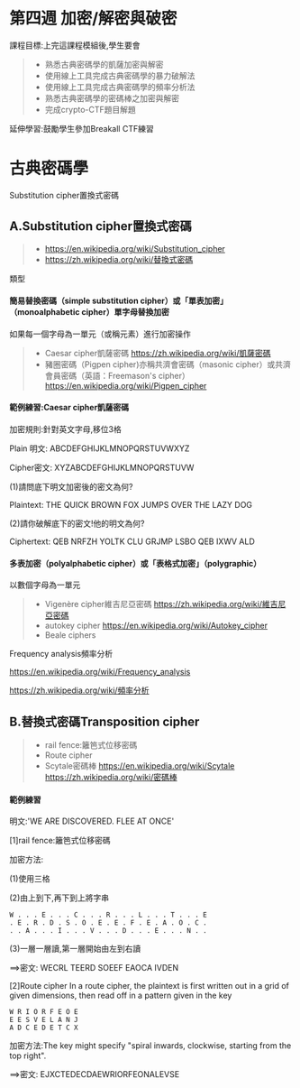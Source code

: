 # 第四週	加密/解密與破密

課程目標:上完這課程模組後,學生要會
>* 熟悉古典密碼學的凱薩加密與解密
>* 使用線上工具完成古典密碼學的暴力破解法
>* 使用線上工具完成古典密碼學的頻率分析法
>* 熟悉古典密碼學的密碼棒之加密與解密
>* 完成crypto-CTF題目解題

延伸學習:鼓勵學生參加Breakall CTF練習

# 古典密碼學

Substitution cipher置換式密碼

## A.Substitution cipher置換式密碼

>* https://en.wikipedia.org/wiki/Substitution_cipher
>* https://zh.wikipedia.org/wiki/替換式密碼

類型

#### 簡易替換密碼（simple substitution cipher）或「單表加密」（monoalphabetic cipher）單字母替換加密

如果每一個字母為一單元（或稱元素）進行加密操作

>* Caesar cipher凱薩密碼 https://zh.wikipedia.org/wiki/凱薩密碼
>* 豬圈密碼（Pigpen cipher)亦稱共濟會密碼（masonic cipher）或共濟會員密碼（英語：Freemason's cipher）
https://en.wikipedia.org/wiki/Pigpen_cipher

#### 範例練習:Caesar cipher凱薩密碼

加密規則:針對英文字母,移位3格

Plain 明文:   ABCDEFGHIJKLMNOPQRSTUVWXYZ

Cipher密文:   XYZABCDEFGHIJKLMNOPQRSTUVW

(1)請問底下明文加密後的密文為何?

Plaintext:  THE QUICK BROWN FOX JUMPS OVER THE LAZY DOG

(2)請你破解底下的密文!他的明文為何?

Ciphertext: QEB NRFZH YOLTK CLU GRJMP LSBO QEB IXWV ALD

#### 多表加密（polyalphabetic cipher）或「表格式加密」（polygraphic）
以數個字母為一單元

>* Vigenère cipher維吉尼亞密碼 https://zh.wikipedia.org/wiki/維吉尼亞密碼
>* autokey cipher https://en.wikipedia.org/wiki/Autokey_cipher
>* Beale ciphers


Frequency analysis頻率分析

https://en.wikipedia.org/wiki/Frequency_analysis

https://zh.wikipedia.org/wiki/頻率分析


## B.替換式密碼Transposition cipher

>* rail fence:籬笆式位移密碼
>* Route cipher
>* Scytale密碼棒 https://en.wikipedia.org/wiki/Scytale
https://zh.wikipedia.org/wiki/密碼棒

#### 範例練習

明文:'WE ARE DISCOVERED. FLEE AT ONCE'

[1]rail fence:籬笆式位移密碼

加密方法:

(1)使用三格

(2)由上到下,再下到上將字串
```
W . . . E . . . C . . . R . . . L . . . T . . . E
. E . R . D . S . O . E . E . F . E . A . O . C .
. . A . . . I . . . V . . . D . . . E . . . N . .
```
(3)一層一層讀,第一層開始由左到右讀

==>密文: WECRL TEERD SOEEF EAOCA IVDEN

[2]Route cipher
In a route cipher, the plaintext is first written out in a grid of given dimensions, 
then read off in a pattern given in the key
```
W R I O R F E O E 
E E S V E L A N J 
A D C E D E T C X 
```
加密方法:The key might specify "spiral inwards, clockwise, starting from the top right". 

==>密文: EJXCTEDECDAEWRIORFEONALEVSE
